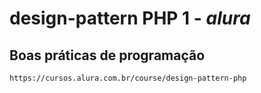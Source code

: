 # design-pattern PHP 1 - _alura_

## Boas práticas de programação





`https://cursos.alura.com.br/course/design-pattern-php`